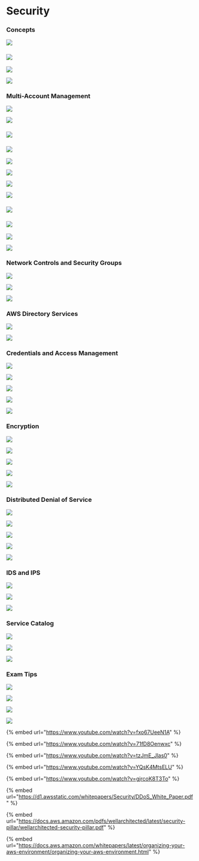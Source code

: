 # Security

### Concepts

![](<../../../.gitbook/assets/Screen Shot 2022-11-21 at 10.52.04 am.png>)

### ![](<../../../.gitbook/assets/Screen Shot 2022-11-21 at 10.52.18 am.png>)

![](<../../../.gitbook/assets/Screen Shot 2022-11-21 at 10.53.41 am.png>)

![](<../../../.gitbook/assets/Screen Shot 2022-11-21 at 10.56.45 am.png>)

###

### Multi-Account Management&#x20;

![](<../../../.gitbook/assets/Screen Shot 2022-11-21 at 12.03.08 pm.png>)

![](<../../../.gitbook/assets/Screen Shot 2022-11-21 at 12.03.20 pm.png>)

### ![](<../../../.gitbook/assets/Screen Shot 2022-11-21 at 12.05.54 pm.png>)

### ![](<../../../.gitbook/assets/Screen Shot 2022-11-21 at 12.06.26 pm.png>)

![](<../../../.gitbook/assets/Screen Shot 2022-11-21 at 12.06.55 pm.png>)

![](<../../../.gitbook/assets/Screen Shot 2022-11-21 at 12.07.27 pm.png>)

![](<../../../.gitbook/assets/Screen Shot 2022-11-21 at 12.08.10 pm.png>)

![](<../../../.gitbook/assets/Screen Shot 2022-11-21 at 12.08.20 pm.png>)

### ![](<../../../.gitbook/assets/Screen Shot 2022-11-21 at 12.09.39 pm.png>)

### ![](<../../../.gitbook/assets/Screen Shot 2022-11-21 at 12.12.05 pm.png>)

![](<../../../.gitbook/assets/Screen Shot 2022-11-21 at 12.12.25 pm.png>)

![](<../../../.gitbook/assets/Screen Shot 2022-11-21 at 12.12.39 pm.png>)



### Network Controls and Security Groups

![](<../../../.gitbook/assets/Screen Shot 2022-11-21 at 12.14.52 pm.png>)

![](<../../../.gitbook/assets/Screen Shot 2022-11-21 at 12.15.25 pm.png>)

![](<../../../.gitbook/assets/Screen Shot 2022-11-21 at 12.16.03 pm.png>)



### AWS Directory Services&#x20;

![](<../../../.gitbook/assets/Screen Shot 2022-11-21 at 10.33.12 am.png>)

![](<../../../.gitbook/assets/Screen Shot 2022-11-21 at 10.33.53 am.png>)



### Credentials and Access Management&#x20;

![](<../../../.gitbook/assets/Screen Shot 2022-11-21 at 10.35.01 am.png>)

![](<../../../.gitbook/assets/Screen Shot 2022-11-21 at 10.36.10 am.png>)

![](<../../../.gitbook/assets/Screen Shot 2022-11-21 at 10.36.52 am.png>)

![](<../../../.gitbook/assets/Screen Shot 2022-11-21 at 10.37.07 am.png>)

![](<../../../.gitbook/assets/Screen Shot 2022-11-21 at 10.38.10 am.png>)



### Encryption

![](<../../../.gitbook/assets/Screen Shot 2022-11-21 at 10.40.55 am.png>)

![](<../../../.gitbook/assets/Screen Shot 2022-11-21 at 10.41.32 am.png>)

![](<../../../.gitbook/assets/Screen Shot 2022-11-21 at 10.42.28 am.png>)

![](<../../../.gitbook/assets/Screen Shot 2022-11-21 at 10.43.51 am.png>)

![](<../../../.gitbook/assets/Screen Shot 2022-11-21 at 10.44.39 am.png>)



### Distributed Denial of Service&#x20;

![](<../../../.gitbook/assets/Screen Shot 2022-11-21 at 6.29.55 pm.png>)

![](<../../../.gitbook/assets/Screen Shot 2022-11-21 at 6.30.54 pm.png>)

![](<../../../.gitbook/assets/Screen Shot 2022-11-21 at 6.31.42 pm.png>)

![](<../../../.gitbook/assets/Screen Shot 2022-11-21 at 6.32.25 pm.png>)

![](<../../../.gitbook/assets/Screen Shot 2022-11-21 at 6.33.42 pm.png>)





### IDS and IPS&#x20;

![](<../../../.gitbook/assets/Screen Shot 2022-11-21 at 6.34.31 pm.png>)

![](<../../../.gitbook/assets/Screen Shot 2022-11-21 at 6.35.54 pm.png>)

![](<../../../.gitbook/assets/Screen Shot 2022-11-21 at 6.37.30 pm.png>)



### Service Catalog&#x20;

![](<../../../.gitbook/assets/Screen Shot 2022-11-21 at 6.40.57 pm.png>)

![](<../../../.gitbook/assets/Screen Shot 2022-11-21 at 6.42.03 pm.png>)

![](<../../../.gitbook/assets/Screen Shot 2022-11-21 at 6.43.05 pm.png>)



### Exam Tips

![](<../../../.gitbook/assets/Screen Shot 2022-11-22 at 9.59.56 am.png>)

![](<../../../.gitbook/assets/Screen Shot 2022-11-22 at 10.00.31 am.png>)

![](<../../../.gitbook/assets/Screen Shot 2022-11-22 at 10.01.09 am.png>)

![](<../../../.gitbook/assets/Screen Shot 2022-11-22 at 10.01.39 am.png>)

{% embed url="https://www.youtube.com/watch?v=fxo67UeeN1A" %}

{% embed url="https://www.youtube.com/watch?v=71fD8Oenwxc" %}

{% embed url="https://www.youtube.com/watch?v=tzJmE_Jlas0" %}

{% embed url="https://www.youtube.com/watch?v=YQsK4MtsELU" %}

{% embed url="https://www.youtube.com/watch?v=gjrcoK8T3To" %}

{% embed url="https://d1.awsstatic.com/whitepapers/Security/DDoS_White_Paper.pdf" %}

{% embed url="https://docs.aws.amazon.com/pdfs/wellarchitected/latest/security-pillar/wellarchitected-security-pillar.pdf" %}

{% embed url="https://docs.aws.amazon.com/whitepapers/latest/organizing-your-aws-environment/organizing-your-aws-environment.html" %}

